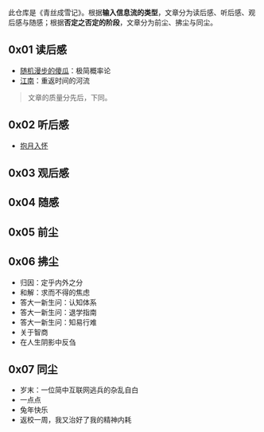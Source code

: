 此仓库是《青丝成雪记》。根据**输入信息流的类型**，文章分为读后感、听后感、观后感与随感；根据**否定之否定的阶段**，文章分为前尘、拂尘与同尘。

## 0x01 读后感

- [随机漫步的傻瓜](https://book.douban.com/subject/10773362/)：极简概率论
- [江南](https://book.douban.com/subject/34461199/)：重返时间的河流

> 文章的质量分先后，下同。

## 0x02 听后感

- [抱月入怀](https://youtu.be/znOB4GNUO7U)

## 0x03 观后感

## 0x04 随感

## 0x05 前尘

## 0x06 拂尘

- 归因：定乎内外之分
- 和解：求而不得的焦虑
- 答大一新生问：认知体系
- 答大一新生问：退学指南
- 答大一新生问：知易行难
- 关于智商
- 在人生阴影中反刍

## 0x07 同尘

- 岁末：一位简中互联网逃兵的杂乱自白
- 一点点
- 兔年快乐
- 返校一周，我又治好了我的精神内耗